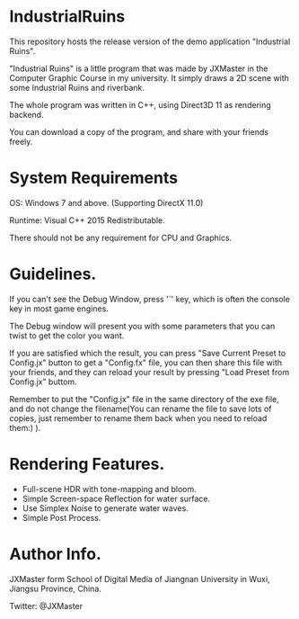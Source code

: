 # IndustrialRuins
This repository hosts the release version of the demo application "Industrial Ruins".

"Industrial Ruins" is a little program that was made by JXMaster in the Computer Graphic Course in my university. It simply draws a 2D scene with some Industrial Ruins and riverbank.

The whole program was written in C++, using Direct3D 11 as rendering backend.

You can download a copy of the program, and share with your friends freely.

# System Requirements
OS: Windows 7 and above. (Supporting DirectX 11.0)

Runtime: Visual C++ 2015 Redistributable.

There should not be any requirement for CPU and Graphics.

# Guidelines.
If you can't see the Debug Window, press '`' key, which is often the console key in most game engines.

The Debug window will present you with some parameters that you can twist to get the color you want.

If you are satisfied which the result, you can press "Save Current Preset to Config.jx" button to get a "Config.fx" file, you can then share this file with your friends, and they can reload your result by pressing "Load Preset from Config.jx" buttom.

Remember to put the "Config.jx" file in the same directory of the exe file, and do not change the filename(You can rename the file to save lots of copies, just remember to rename them back when you need to reload them:) ).

# Rendering Features.
* Full-scene HDR with tone-mapping and bloom.
* Simple Screen-space Reflection for water surface.
* Use Simplex Noise to generate water waves.
* Simple Post Process.

# Author Info.
JXMaster form School of Digital Media of Jiangnan University in Wuxi, Jiangsu Province, China.

Twitter: @JXMaster
